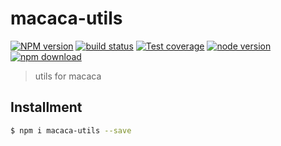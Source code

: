 # macaca-utils

[![NPM version][npm-image]][npm-url]
[![build status][travis-image]][travis-url]
[![Test coverage][coveralls-image]][coveralls-url]
[![node version][node-image]][node-url]
[![npm download][download-image]][download-url]

[npm-image]: https://img.shields.io/npm/v/macaca-utils.svg?style=flat-square
[npm-url]: https://npmjs.org/package/macaca-utils
[travis-image]: https://img.shields.io/travis/macacajs/macaca-utils.svg?style=flat-square
[travis-url]: https://travis-ci.org/macacajs/macaca-utils
[coveralls-image]: https://img.shields.io/coveralls/macacajs/macaca-utils.svg?style=flat-square
[coveralls-url]: https://coveralls.io/r/macacajs/macaca-utils?branch=master
[node-image]: https://img.shields.io/badge/node.js-%3E=_0.10-green.svg?style=flat-square
[node-url]: http://nodejs.org/download/
[download-image]: https://img.shields.io/npm/dm/macaca-utils.svg?style=flat-square
[download-url]: https://npmjs.org/package/macaca-utils

> utils for macaca

## Installment

``` bash
$ npm i macaca-utils --save
```
